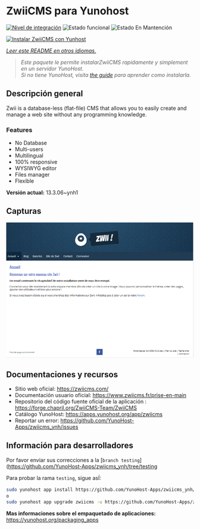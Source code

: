 <!--
Este archivo README esta generado automaticamente<https://github.com/YunoHost/apps/tree/master/tools/readme_generator>
No se debe editar a mano.
-->

# ZwiiCMS para Yunohost

[![Nivel de integración](https://dash.yunohost.org/integration/zwiicms.svg)](https://ci-apps.yunohost.org/ci/apps/zwiicms/) ![Estado funcional](https://ci-apps.yunohost.org/ci/badges/zwiicms.status.svg) ![Estado En Mantención](https://ci-apps.yunohost.org/ci/badges/zwiicms.maintain.svg)

[![Instalar ZwiiCMS con Yunhost](https://install-app.yunohost.org/install-with-yunohost.svg)](https://install-app.yunohost.org/?app=zwiicms)

*[Leer este README en otros idiomas.](./ALL_README.md)*

> *Este paquete le permite instalarZwiiCMS rapidamente y simplement en un servidor YunoHost.*  
> *Si no tiene YunoHost, visita [the guide](https://yunohost.org/install) para aprender como instalarla.*

## Descripción general

Zwii is a database-less (flat-file) CMS that allows you to easily create and manage a web site without any programming knowledge.

### Features

- No Database
- Multi-users
- Multilingual
- 100% responsive
- WYSIWYG editor
- Files manager
- Flexible


**Versión actual:** 13.3.06~ynh1

## Capturas

![Captura de ZwiiCMS](./doc/screenshots/dashboard.png)

## Documentaciones y recursos

- Sitio web oficial: <https://zwiicms.com/>
- Documentación usuario oficial: <https://www.zwiicms.fr/prise-en-main>
- Repositorio del código fuente oficial de la aplicación : <https://forge.chapril.org/ZwiiCMS-Team/ZwiiCMS>
- Catálogo YunoHost: <https://apps.yunohost.org/app/zwiicms>
- Reportar un error: <https://github.com/YunoHost-Apps/zwiicms_ynh/issues>

## Información para desarrolladores

Por favor enviar sus correcciones a la [`branch testing`](https://github.com/YunoHost-Apps/zwiicms_ynh/tree/testing

Para probar la rama `testing`, sigue asÍ:

```bash
sudo yunohost app install https://github.com/YunoHost-Apps/zwiicms_ynh/tree/testing --debug
o
sudo yunohost app upgrade zwiicms -u https://github.com/YunoHost-Apps/zwiicms_ynh/tree/testing --debug
```

**Mas informaciones sobre el empaquetado de aplicaciones:** <https://yunohost.org/packaging_apps>

